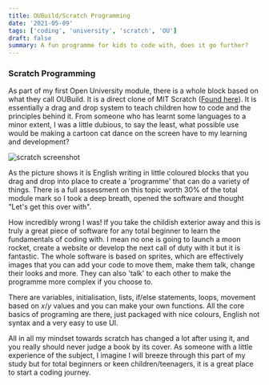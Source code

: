 ```yaml
---
title: OUBuild/Scratch Programming
date: '2021-05-09'
tags: ['coding', 'university', 'scratch', 'OU']
draft: false
summary: A fun programme for kids to code with, does it go further?
---
```


### Scratch Programming

As part of my first Open University module, there is a whole block based on what they call OUBuild. It is a direct clone of MIT Scratch ([Found here](https://scratch.mit.edu/)). It is essentially a drag and drop system to teach children how to code and the principles behind it. From someone who has learnt some languages to a minor extent, I was a little dubious, to say the least, what possible use would be making a cartoon cat dance on the screen have to my learning and development?

![scratch screenshot](/static/images/scratch.png)

As the picture shows it is English writing in little coloured blocks that you drag and drop into place to create a 'programme' that can do a variety of things. There is a full assessment on this topic worth 30% of the total module mark so I took a deep breath, opened the software and thought "Let's get this over with".

How incredibly wrong I was! If you take the childish exterior away and this is truly a great piece of software for any total beginner to learn the fundamentals of coding with. I mean no one is going to launch a moon rocket, create a website or develop the next call of duty with it but it is fantastic. The whole software is based on sprites, which are effectively images that you can add your code to move them, make them talk, change their looks and more. They can also 'talk' to each other to make the programme more complex if you choose to.

There are variables, initialisation, lists, if/else statements, loops, movement based on _x_/_y_ values and you can make your own functions. All the core basics of programing are there, just packaged with nice colours, English not syntax and a very easy to use UI.

All in all my mindset towards scratch has changed a lot after using it, and you really should never judge a book by its cover. As someone with a little experience of the subject, I imagine I will breeze through this part of my study but for total beginners or keen children/teenagers, it is a great place to start a coding journey.
